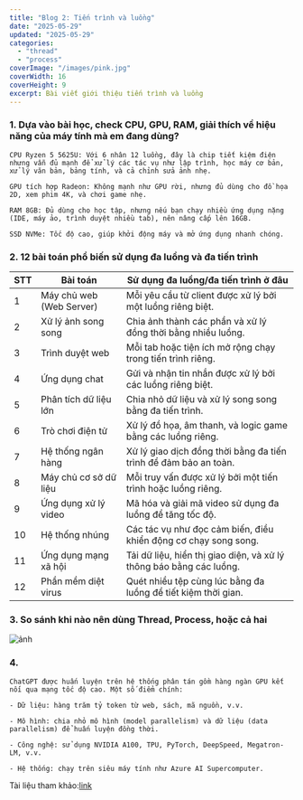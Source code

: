 ```yaml
---
title: "Blog 2: Tiến trình và luồng"
date: "2025-05-29"
updated: "2025-05-29"
categories:
  - "thread"
  - "process"
coverImage: "/images/pink.jpg"
coverWidth: 16
coverHeight: 9
excerpt: Bài viết giới thiệu tiến trình và luồng
---
```


### 1. Dựa vào bài học, check CPU, GPU, RAM, giải thích về hiệu năng của máy tính mà em đang dùng?
    CPU Ryzen 5 5625U: Với 6 nhân 12 luồng, đây là chip tiết kiệm điện nhưng vẫn đủ mạnh để xử lý các tác vụ như lập trình, học máy cơ bản, xử lý văn bản, bảng tính, và cả chỉnh sửa ảnh nhẹ.

    GPU tích hợp Radeon: Không mạnh như GPU rời, nhưng đủ dùng cho đồ họa 2D, xem phim 4K, và chơi game nhẹ.
    
    RAM 8GB: Đủ dùng cho học tập, nhưng nếu bạn chạy nhiều ứng dụng nặng (IDE, máy ảo, trình duyệt nhiều tab), nên nâng cấp lên 16GB.

    SSD NVMe: Tốc độ cao, giúp khởi động máy và mở ứng dụng nhanh chóng.

### 2. 12 bài toán phổ biến sử dụng đa luồng và đa tiến trình

| STT | Bài toán                 | Sử dụng đa luồng/đa tiến trình ở đâu                                |
| --- | ------------------------ | ------------------------------------------------------------------- |
| 1   | Máy chủ web (Web Server) | Mỗi yêu cầu từ client được xử lý bởi một luồng riêng biệt.          |
| 2   | Xử lý ảnh song song      | Chia ảnh thành các phần và xử lý đồng thời bằng nhiều luồng.        |
| 3   | Trình duyệt web          | Mỗi tab hoặc tiện ích mở rộng chạy trong tiến trình riêng.          |
| 4   | Ứng dụng chat            | Gửi và nhận tin nhắn được xử lý bởi các luồng riêng biệt.           |
| 5   | Phân tích dữ liệu lớn    | Chia nhỏ dữ liệu và xử lý song song bằng đa tiến trình.             |
| 6   | Trò chơi điện tử         | Xử lý đồ họa, âm thanh, và logic game bằng các luồng riêng.         |
| 7   | Hệ thống ngân hàng       | Xử lý giao dịch đồng thời bằng đa tiến trình để đảm bảo an toàn.    |
| 8   | Máy chủ cơ sở dữ liệu    | Mỗi truy vấn được xử lý bởi một tiến trình hoặc luồng riêng.        |
| 9   | Ứng dụng xử lý video     | Mã hóa và giải mã video sử dụng đa luồng để tăng tốc độ.            |
| 10  | Hệ thống nhúng           | Các tác vụ như đọc cảm biến, điều khiển động cơ chạy song song.     |
| 11  | Ứng dụng mạng xã hội     | Tải dữ liệu, hiển thị giao diện, và xử lý thông báo bằng các luồng. |
| 12  | Phần mềm diệt virus      | Quét nhiều tệp cùng lúc bằng đa luồng để tiết kiệm thời gian.       |

### 3. So sánh khi nào nên dùng Thread, Process, hoặc cả hai
![ảnh](/images/b3.jpg)

### 4.
    ChatGPT được huấn luyện trên hệ thống phân tán gồm hàng ngàn GPU kết nối qua mạng tốc độ cao. Một số điểm chính:

    - Dữ liệu: hàng trăm tỷ token từ web, sách, mã nguồn, v.v.

    - Mô hình: chia nhỏ mô hình (model parallelism) và dữ liệu (data parallelism) để huấn luyện đồng thời.

    - Công nghệ: sử dụng NVIDIA A100, TPU, PyTorch, DeepSpeed, Megatron-LM, v.v.

    - Hệ thống: chạy trên siêu máy tính như Azure AI Supercomputer.

Tài liệu tham khảo:[link](https://arxiv.org/abs/2304.13712)